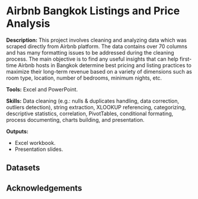 # Airbnb Bangkok Listings and Price Analysis

**Description:** This project involves cleaning and analyzing data which was scraped directly from Airbnb platform. The data contains over 70 columns and has many formatting issues to be addressed during the cleaning process. The main objective is to find any useful insights that can help first-time Airbnb hosts in Bangkok determine best pricing and listing practices to maximize their long-term revenue based on a variety of dimensions such as room type, location, number of bedrooms, minimum nights, etc.

**Tools:** Excel and PowerPoint.

**Skills:** Data cleaning (e.g.: nulls & duplicates handling, data correction, outliers detection), string extraction, XLOOKUP referencing, categorizing, descriptive statistics, correlation, PivotTables, conditional formating, process documenting, charts building, and presentation.

**Outputs:**  
- Excel workbook.
- Presentation slides.

## Datasets


## Acknowledgements
